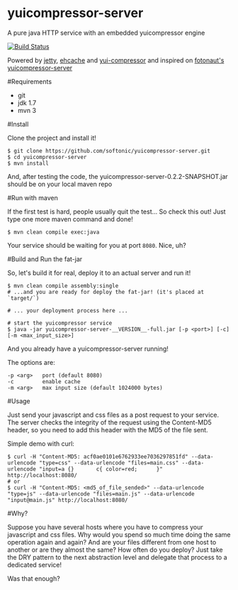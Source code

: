 yuicompressor-server
====================

A pure java HTTP service with an embedded yuicompressor engine

[![Build Status](https://travis-ci.org/softonic/yuicompressor-server.png?branch=master)](https://travis-ci.org/softonic/yuicompressor-server)

Powered by [jetty](http://www.eclipse.org/jetty/), [ehcache](http://ehcache.org/) and [yui-compressor](http://yui.github.com/yuicompressor/) and inspired on [fotonaut's yuicompressor-server](https://github.com/fotonauts/yuicompressor-server/)

#Requirements

* git
* jdk 1.7
* mvn 3

#Install

Clone the project and install it!

	$ git clone https://github.com/softonic/yuicompressor-server.git
	$ cd yuicompressor-server
	$ mvn install

And, after testing the code, the yuicompressor-server-0.2.2-SNAPSHOT.jar should be on your local maven repo

#Run with maven

If the first test is hard, people usually quit the test... So check this out! Just type one more maven command and done! 

	$ mvn clean compile exec:java

Your service should be waiting for you at port `8080`. Nice, uh?

#Build and Run the fat-jar

So, let's build it for real, deploy it to an actual server and run it!

	$ mvn clean compile assembly:single
	# ...and you are ready for deploy the fat-jar! (it's placed at `target/`)

	# ... your deployment process here ...

	# start the yuicompressor service
	$ java -jar yuicompressor-server-__VERSION__-full.jar [-p <port>] [-c] [-m <max_input_size>]

And you already have a yuicompressor-server running!

The options are:

	-p <arg>   port (default 8080)
	-c         enable cache
	-m <arg>   max input size (default 1024000 bytes)

#Usage

Just send your javascript and css files as a post request to your service.
The server checks the integrity of the request using the Content-MD5 header, so you need to add this header with the MD5 of the file sent.

Simple demo with curl:

	$ curl -H "Content-MD5: acf0ae0101e6762933ee7036297851fd" --data-urlencode "type=css" --data-urlencode "files=main.css" --data-urlencode "input=a {}       c{ color=red;      }" http://localhost:8080/
	# or
	$ curl -H "Content-MD5: <md5_of_file_sended>" --data-urlencode "type=js" --data-urlencode "files=main.js" --data-urlencode "input@main.js" http://localhost:8080/

#Why?

Suppose you have several hosts where you have to compress your javascript and css files. Why would you spend so much time doing the same operation again and again? And are your files different from one host to another or are they almost the same? How often do you deploy? Just take the DRY pattern to the next abstraction level and delegate that process to a dedicated service!

Was that enough?
